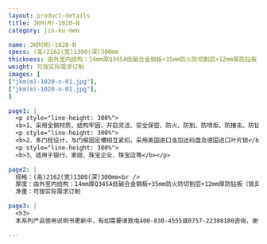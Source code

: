 ```yaml
---
layout: product-details
title: JKM(M)-1020-N
category: jin-ku-men

name: JKM(M)-1020-N
specs: (高)2162(宽)1300(深)300mm
thickness: 由外至内结构：14mm厚Q345A低碳合金钢板+35mm防火防切割层+12mm厚防钻板（锁具安装重点防护位置）+3mm厚Q345A低碳合金钢板 +96mm机构安装层+1.2mm厚后罩，总厚度180mm。配备栅栏门。
weight: 可按实际需求订制
images: [
["jkm(m)-1020-n-01.jpg"],
["jkm(m)-1020-n-01.jpg"],
]

page1: |
  <p style="line-height: 300%">
  <b>1、采用全钢材质、结构牢固、开启灵活、安全保密、防火、防割、防喷炬、防撞击、防钻</b></p>
  <p style="line-height: 300%">
  <b>2、多门栓设计，与门框固定槽相互紧扣，采用美国进口洛加达码盘及德国进口叶片锁</b></p>
  <p style="line-height: 300%">
  <b>3、适用于银行、家庭、珠宝企业、珠宝店等</b></p>

page2: |
  规格：(高)2162(宽)1300(深)300mm<br />
  厚度：由外至内结构：14mm厚Q345A低碳合金钢板+35mm防火防切割层+12mm厚防钻板（锁具安装重点防护位置）+3mm厚Q345A低碳合金钢板 +96mm机构安装层+1.2mm厚后罩，总厚度180mm。配备栅栏门。<br />
  净重：可按实际需求订制

page3: |
  <h3>
  本系列产品使用说明书更新中，有如需要请致电400-830-4555或0757-22308180咨询，谢谢！</h3>

---
```

